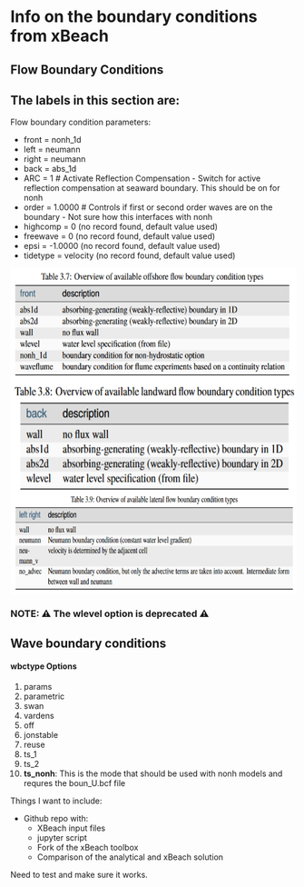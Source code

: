 # Info on the boundary conditions from xBeach


## Flow Boundary Conditions

The labels in this section are: 
  --------------------------------
Flow boundary condition parameters:
* front    =  nonh_1d 
* left     =  neumann
* right    =  neumann
* back     =  abs_1d
* ARC      =  1       # Activate Reflection Compensation - Switch for active reflection compensation at seaward boundary. This should be on for nonh
* order    =  1.0000  # Controls if first or second order waves are on the boundary - Not sure how this interfaces with nonh
* highcomp =  0 (no record found, default value used)
* freewave =  0 (no record found, default value used)
* epsi =  -1.0000 (no record found, default value used)
* tidetype =  velocity (no record found, default value used)

<!-- Tables that define the flow conditions -->
<img src="boundary_condition_images\front_flow_boun_cond_table.png" alt="Open file image" style="width:600px; height:200px; display: block; margin-left: auto; margin-right: auto;" />

<img src="boundary_condition_images\back_flow_boun_cond_table.png" alt="Open file image" style="width:600px; height:200px; display: block; margin-left: auto; margin-right: auto;" />

<img src="boundary_condition_images\leftright_flow_boun_cond_table.png" alt="Open file image" style="width:600px; height:175px; display: block; margin-left: auto; margin-right: auto;" />

### NOTE: :warning: The wlevel option is deprecated :warning:

## Wave boundary conditions

#### wbctype Options
1) params
2) parametric
3) swan
4) vardens
5) off
6) jonstable
7) reuse
8) ts_1
9) ts_2
10) **ts_nonh**: This is the mode that should be used with nonh models and requres the boun_U.bcf file


Things I want to include:
* Github repo with:
  * XBeach input files
  * jupyter script
  * Fork of the xBeach toolbox
  * Comparison of the analytical and xBeach solution

Need to test and make sure it works.

